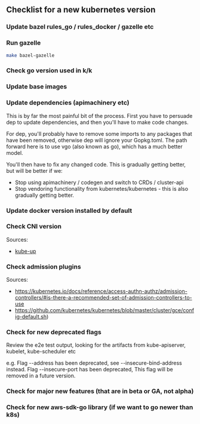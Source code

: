 ## Checklist for a new kubernetes version

### Update bazel rules_go / rules_docker / gazelle etc

### Run gazelle

```bash
make bazel-gazelle
```

### Check go version used in k/k

### Update base images

### Update dependencies (apimachinery etc)

This is by far the most painful bit of the process.  First you have to persuade dep to update dependencies, and then you'll have to make code changes.

For dep, you'll probably have to remove some imports to any packages that have
been removed, otherwise dep will ignore your Gopkg.toml.  The path forward here
is to use vgo (also known as go), which has a much better model.

You'll then have to fix any changed code.  This is gradually getting better, but will be better if we:

* Stop using apimachinery / codegen and switch to CRDs / cluster-api
* Stop vendoring functionality from kubernetes/kubernetes - this is also gradually getting better.


### Update docker version installed by default
### Check CNI version

Sources:
*  [kube-up](https://github.com/kubernetes/kubernetes/blob/master/cluster/gce/gci/configure.sh#L27)

### Check admission plugins

Sources:
* https://kubernetes.io/docs/reference/access-authn-authz/admission-controllers/#is-there-a-recommended-set-of-admission-controllers-to-use
* https://github.com/kubernetes/kubernetes/blob/master/cluster/gce/config-default.sh)

### Check for new deprecated flags

Review the e2e test output, looking for the artifacts from kube-apiserver, kubelet, kube-scheduler etc

e.g. Flag --address has been deprecated, see --insecure-bind-address instead.
Flag --insecure-port has been deprecated, This flag will be removed in a future version.

### Check for major new features (that are in beta or GA, not alpha)

### Check for new aws-sdk-go library (if we want to go newer than k8s)

